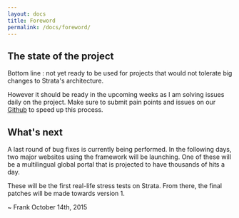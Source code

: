 ```yaml
---
layout: docs
title: Foreword
permalink: /docs/foreword/
---
```


## The state of the project

Bottom line : not yet ready to be used for projects that would not tolerate big changes to Strata's architecture.

However it should be ready in the upcoming weeks as I am solving issues daily on the project. Make sure to submit pain points and issues on our [Github](https://github.com/francoisfaubert/strata) to speed up this process.


## What's next

A last round of bug fixes is currently being performed. In the following days, two major websites using the framework will be launching. One of these will be a multilingual global portal that is projected to have thousands of hits a day.

These will be the first real-life stress tests on Strata. From there, the final patches will be made towards version 1.

~ Frank
October 14th, 2015
